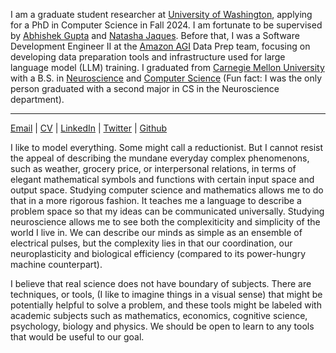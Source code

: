 I am a graduate student researcher at [University of Washington](https://www.washington.edu/), applying for a PhD in Computer Science in Fall 2024. I am fortunate to be supervised by [Abhishek Gupta](https://abhishekunique.github.io/) and [Natasha Jaques](https://natashajaques.ai/). Before that, I was a Software Development Engineer II at the [Amazon AGI](https://www.theinformation.com/articles/how-amazon-built-a-key-ai-team) Data Prep team, focusing on developing data preparation tools and infrastructure used for large language model (LLM) training. I graduated from [Carnegie Mellon University](https://www.cmu.edu/) with a B.S. in [Neuroscience](https://www.cmu.edu/bio/undergrad/academics/neuro_major/concentrations.html) and [Computer Science](http://coursecatalog.web.cmu.edu/schools-colleges/schoolofcomputerscience/undergraduatecomputerscience/#csadditionalmajorminortextcontainer) (Fun fact: I was the only person graduated with a second major in CS in the Neuroscience department).

---

[Email](mailto:yuancarrieyjy@gmail.com) | [CV](data/JiayiYuanCV_20240629.pdf) | [LinkedIn](https://www.linkedin.com/in/carrie-yuan-466243121/) | [Twitter](https://twitter.com/carrieyuanjiayi) | [Github](https://github.com/yuanjiayiy/)


I like to model everything. Some might call a reductionist. But I cannot resist the appeal of describing the mundane everyday complex phenomenons, such as weather, grocery price, or interpersonal relations, in terms of elegant mathematical symbols and functions with certain input space and output space. Studying computer science and mathematics allows me to do that in a more rigorous fashion. It teaches me a language to describe a problem space so that my ideas can be communicated universally. Studying neuroscience allows me to see both the complexiticity and simplicity of the world I live in. We can describe our minds as simple as an ensemble of electrical pulses, but the complexity lies in that our coordination, our neuroplasticity and biological efficiency (compared to its power-hungry machine counterpart).

I believe that real science does not have boundary of subjects. There are techniques, or tools, (I like to imagine things in a visual sense) that might be potentially helpful to solve a problem, and these tools might be labeled with academic subjects such as mathematics, economics, cognitive science, psychology, biology and physics. We should be open to learn to any tools that would be useful to our goal.
